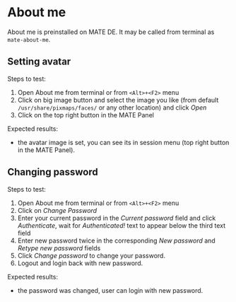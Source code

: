 # About me

About me is preinstalled on MATE DE. It may be called from terminal as `mate-about-me`.

## Setting avatar

Steps to test:
1. Open About me from terminal or from `<Alt>+<F2>` menu
1. Click on big image button and select the image you like (from default `/usr/share/pixmaps/faces/` or any other location) and click *Open*
1. Click on the top right button in the MATE Panel

Expected results:

* the avatar image is set, you can see its in session menu (top right button in the MATE Panel).

## Changing password

Steps to test:

1. Open About me from terminal or from `<Alt>+<F2>` menu
1. Click on *Change Password*
1. Enter your current password in the *Current password* field and click *Authenticate*, wait for *Authenticated!* text to appear below the third text field
1. Enter new password twice in the corresponding *New password* and *Retype new password* fields
1. Click *Change password* to change your password.
1. Logout and login back with new password.

Expected results:

* the password was changed, user can login with new password.


